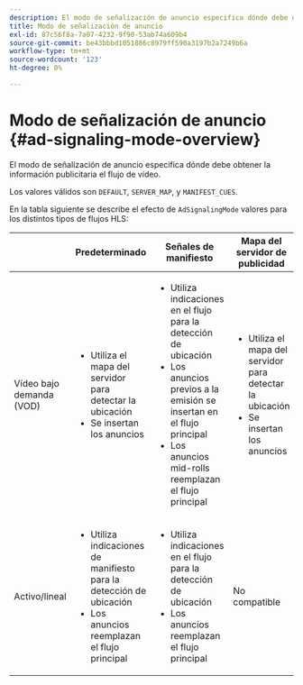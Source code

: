 ```yaml
---
description: El modo de señalización de anuncio especifica dónde debe obtener la información publicitaria el flujo de vídeo.
title: Modo de señalización de anuncio
exl-id: 87c56f8a-7a07-4232-9f90-53ab74a609b4
source-git-commit: be43bbbd1051886c8979ff590a3197b2a7249b6a
workflow-type: tm+mt
source-wordcount: '123'
ht-degree: 0%

---
```


# Modo de señalización de anuncio {#ad-signaling-mode-overview}

El modo de señalización de anuncio especifica dónde debe obtener la información publicitaria el flujo de vídeo.

Los valores válidos son `DEFAULT`, `SERVER_MAP`, y `MANIFEST_CUES`.

En la tabla siguiente se describe el efecto de `AdSignalingMode` valores para los distintos tipos de flujos HLS:

<table frame="all" colsep="1" rowsep="1" id="table_AdSignalingMode"> 
 <thead> 
  <tr rowsep="1"> 
   <th colname="1" class="entry"> </th> 
   <th colname="2" class="entry"> Predeterminado </th> 
   <th colname="3" class="entry"> Señales de manifiesto </th> 
   <th colname="4" class="entry"> Mapa del servidor de publicidad </th> 
  </tr> 
 </thead>
 <tbody> 
  <tr rowsep="1"> 
   <td colname="1"> Vídeo bajo demanda (VOD) </td> 
   <td colname="2"> 
    <ul id="ul_E79DA79107364D0D8B46A1859CA75B5C"> 
     <li id="li_B259ED87743F463095071F58DC840E39"> Utiliza el mapa del servidor para detectar la ubicación </li> 
     <li id="li_8957E4151466467BA6C954E5010E34EA"> Se insertan los anuncios </li> 
    </ul> </td> 
   <td colname="3"> 
    <ul id="ul_D462C76717D94DE09915BDF6E9B3FB68"> 
     <li id="li_FB46108F4AD9457D99D2618ABEF7DBD1"> Utiliza indicaciones en el flujo para la detección de ubicación </li> 
     <li id="li_C3F7FBB98F524CEF97D17318C292E9EA"> Los anuncios previos a la emisión se insertan en el flujo principal </li> 
     <li id="li_A56E1545F84840DFA6D065DA60E98C31"> Los anuncios mid-rolls reemplazan el flujo principal </li> 
    </ul> </td> 
   <td colname="4"> 
    <ul id="ul_F10192B1B6F745CBB0D4C1A6D52A57B4"> 
     <li id="li_2ADACF71FA5F4A08A00A3399F5593420"> Utiliza el mapa del servidor para detectar la ubicación </li> 
     <li id="li_1201085B9C554A4BBD471E7EB2E363AC"> Se insertan los anuncios </li> 
    </ul> </td> 
  </tr> 
  <tr rowsep="0"> 
   <td colname="1"> Activo/lineal </td> 
   <td colname="2"> 
    <ul id="ul_82AAC9EE056F49E999F809536A96C2F8"> 
     <li id="li_73BAD2BAA95F4592808B77F8DA436237"> Utiliza indicaciones de manifiesto para la detección de ubicación </li> 
     <li id="li_A97B6F61078D4149A984B2412021E103"> Los anuncios reemplazan el flujo principal </li> 
    </ul> </td> 
   <td colname="3"> 
    <ul id="ul_CAED2D4F46334D76AE025482881BF843"> 
     <li id="li_A8023845A037482DBFDEF7EF247FECFD"> Utiliza indicaciones en el flujo para la detección de ubicación </li> 
     <li id="li_62A3CDAD249344EB89043B2AE0F4D7FF"> Los anuncios reemplazan el flujo principal </li> 
    </ul> </td> 
   <td colname="4"> No compatible </td> 
  </tr> 
 </tbody> 
</table>
